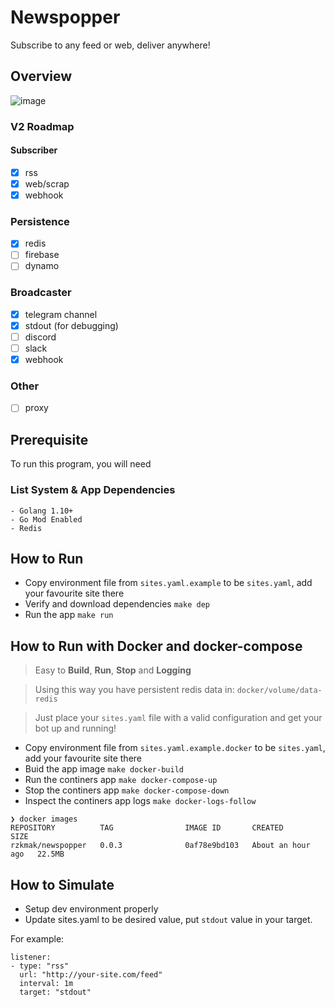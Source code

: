 # Newspopper

Subscribe to any feed or web, deliver anywhere!

## Overview

![image](plan.png)

### V2 Roadmap

#### Subscriber
- [x] rss
- [x] web/scrap
- [x] webhook

### Persistence
- [x] redis
- [ ] firebase
- [ ] dynamo

### Broadcaster
- [x] telegram channel
- [x] stdout (for debugging)
- [ ] discord
- [ ] slack
- [x] webhook

### Other
- [ ] proxy

## Prerequisite

To run this program, you will need

### List System & App Dependencies

```$xslt
- Golang 1.10+
- Go Mod Enabled
- Redis
```

## How to Run

- Copy environment file from `sites.yaml.example` to be `sites.yaml`, add your favourite site there
- Verify and download dependencies `make dep`
- Run the app `make run`

## How to Run with Docker and docker-compose

> Easy to **Build**, **Run**, **Stop** and **Logging**

> Using this way you have persistent redis data in: `docker/volume/data-redis`

> Just place your `sites.yaml` file with a valid configuration and get your bot up and running!

- Copy environment file from `sites.yaml.example.docker` to be `sites.yaml`, add your favourite site there
- Buid the app image `make docker-build`
- Run the continers app `make docker-compose-up`
- Stop the continers  app `make docker-compose-down`
- Inspect the continers app logs `make docker-logs-follow`

```shell
❯ docker images
REPOSITORY          TAG                IMAGE ID       CREATED             SIZE
rzkmak/newspopper   0.0.3              0af78e9bd103   About an hour ago   22.5MB
```

## How to Simulate

- Setup dev environment properly
- Update sites.yaml to be desired value, put `stdout` value in your target.

For example:
```$xslt
listener:
- type: "rss"
  url: "http://your-site.com/feed"
  interval: 1m
  target: "stdout"
```
